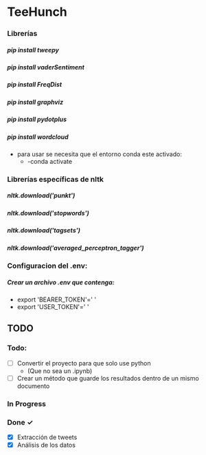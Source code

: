 # TeeHunch

### Librerías
##### pip install tweepy
##### pip install vaderSentiment
##### pip install FreqDist
##### pip install graphviz
##### pip install pydotplus
##### pip install wordcloud
- para usar se necesita que el entorno conda este activado:
    - -conda activate

### Librerías específicas de nltk
##### nltk.download('punkt')
##### nltk.download('stopwords')
##### nltk.download('tagsets')
##### nltk.download('averaged_perceptron_tagger')

### Configuracion del .env:
##### Crear un archivo .env que contenga:
- export 'BEARER_TOKEN'='      '
- export 'USER_TOKEN'='       '

## TODO
### Todo:
- [ ] Convertir el proyecto para que solo use python
    - (Que no sea un .ipynb)  
- [ ] Crear un método que guarde los resultados dentro de un mismo documento
### In Progress

### Done ✓
- [x] Extracción de tweets
- [x] Análisis de los datos